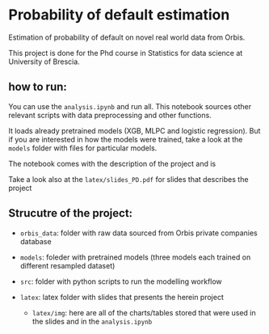 # Probability of default estimation
Estimation of probability of default on novel real world data from Orbis.

This project is done for the Phd course in Statistics for data science at University of Brescia.

## how to run:

You can use the `analysis.ipynb` and run all.
This notebook sources other relevant scripts with data preprocessing and other functions. 

It loads already pretrained models (XGB, MLPC and logistic regression). But if you are interested in how the models were trained, take a look at the `models` folder with files for particular models.

The notebook comes with the description of the project and is 

Take a look also at the `latex/slides_PD.pdf` for slides that describes the project

## Strucutre of the project:

- `orbis_data`:  folder with raw data sourced from Orbis private companies database

- `models`: foleder with pretrained models (three models each trained on different resampled dataset)

- `src`: folder with python scripts to run the modelling workflow

- `latex`: latex folder with slides that presents the herein project 
    - `latex/img`: here are all of the charts/tables stored that were used in the slides and in the `analysis.ipynb`
